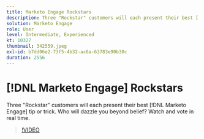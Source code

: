 ```yaml
---
title: Marketo Engage Rockstars
description: Three "Rockstar" customers will each present their best [!DNL Marketo Engage] tip or trick. Who will dazzle you beyond belief? Watch and vote in real time.
solution: Marketo Engage
role: User
level: Intermediate, Experienced
kt: 10327
thumbnail: 342559.jpeg
exl-id: b7dd06e2-73f5-4b32-ac6a-63783e90b30c
duration: 2556
---
```

# [!DNL Marketo Engage] Rockstars

Three "Rockstar" customers will each present their best [!DNL Marketo Engage] tip or trick. Who will dazzle you beyond belief? Watch and vote in real time.

>[!VIDEO](https://video.tv.adobe.com/v/342559/?quality=12&learn=on)
